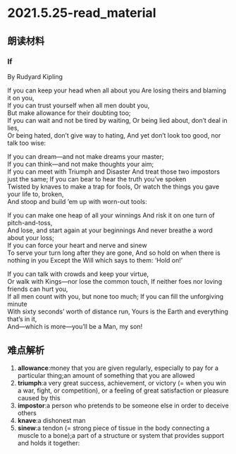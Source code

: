 # 2021.5.25-read_material

## 朗读材料

### If

By Rudyard Kipling

If you can keep your head when all about you
Are losing theirs and blaming it on you,  
If you can trust yourself when all men doubt you,  
But make allowance for their doubting too;  
If you can wait and not be tired by waiting,
Or being lied about, don’t deal in lies,  
Or being hated, don’t give way to hating,
And yet don’t look too good, nor talk too wise:

If you can dream—and not make dreams your master;  
If you can think—and not make thoughts your aim;   
If you can meet with Triumph and Disaster
And treat those two impostors just the same;
If you can bear to hear the truth you’ve spoken  
Twisted by knaves to make a trap for fools,
Or watch the things you gave your life to, broken,  
And stoop and build ’em up with worn-out tools:   

If you can make one heap of all your winnings
And risk it on one turn of pitch-and-toss,      
And lose, and start again at your beginnings
And never breathe a word about your loss;  
If you can force your heart and nerve and sinew  
To serve your turn long after they are gone,
And so hold on when there is nothing in you
Except the Will which says to them: ‘Hold on!’

If you can talk with crowds and keep your virtue,  
Or walk with Kings—nor lose the common touch,
If neither foes nor loving friends can hurt you,  
If all men count with you, but none too much;
If you can fill the unforgiving minute  
With sixty seconds’ worth of distance run,
Yours is the Earth and everything that’s in it,  
And—which is more—you’ll be a Man, my son!


## 难点解析
1. **allowance**:money that you are given regularly, especially to pay for a particular thing;an amount of something that you are allowed
2. **triumph**:a very great success, achievement, or victory (= when you win a war, fight, or competition), or a feeling of great satisfaction or pleasure caused by this
3. **impostor**:a person who pretends to be someone else in order to deceive others
4. **knave**:a dishonest man
5. **sinew**:a tendon (= strong piece of tissue in the body connecting a muscle to a bone);a part of a structure or system that provides support and holds it together: